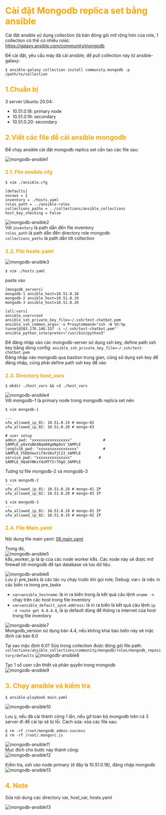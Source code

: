 <h1 style="color:orange">Cài đặt Mongodb replica set bằng ansible</h1>

Cài đặt ansible sử dụng collection (là bản đóng gói mở rộng hơn của role, 1 collection có thể có nhiều role): https://galaxy.ansible.com/community/mongodb

Để cài đặt, yêu cầu máy đã cài ansible, để pull collection này từ ansible-galaxy:

    $ ansible-galaxy collection install community.mongodb -p /path/to/collection
<h2 style="color:orange">1.Chuẩn bị</h2>
3 server Ubuntu 20.04:

- 10.51.0.18: primary node
- 10.51.0.19: secondary
- 10.51.0.20: secondary
<h2 style="color:orange">2.Viết các file để cài ansible mongodb</h2>
Để chạy ansible cài đặt mongodb replica set cần tạo các file sau:

![mongodb-ansible1](../img/mongodb-ansible1.png)<br>

<h3 style="color:orange">2.1. File ansible.cfg</h3>

    $ vim ./ansible.cfg

    [defaults]
    nocows = 1
    inventory = ./hosts.yaml
    roles_path = ../ansible-roles
    collections_paths = ../collections/ansible_collections
    host_key_checking = False
![mongodb-ansible2](../img/mongodb-ansible2.png)<br>
Với `inventory` là path dẫn đến file inventory<br>
`roles_path` là path dẫn đến directory role mongodb<br>
`collections_paths` là path dẫn tới collection<br>
<h3 style="color:orange">2.2. File hosts.yaml</h3>

![mongodb-ansible3](../img/mongodb-ansible3.png)<br>

    $ vim ./hosts.yaml
paste vào

    [mongodb_servers]
    mongodb-1 ansible_host=10.51.0.18
    mongodb-2 ansible_host=10.51.0.19
    mongodb-3 ansible_host=10.51.0.20

    [all:vars]
    ansible_user=root
    ansible_ssh_private_key_file=~/.ssh/test-chatbot.pem
    ansible_ssh_common_args='-o ProxyCommand="ssh -W %h:%p tunnel@103.176.146.157 -i ~/.ssh/test-chatbot.pem"'
    ansible_python_interpreter="/usr/bin/python3"
Để đăng nhập vào các mongodb-server sử dụng ssh key, define path ssh key bằng dòng config: `ansible_ssh_private_key_file=~/.ssh/test-chatbot.pem`<br>
Đăng nhập vào mongodb qua bastion trung gian, cũng sử dụng ssh key để đăng nhập, cũng phải define path ssh key để vào
<h3 style="color:orange">2.3. Directory host_vars</h3>

    $ mkdir ./host_vars && cd ./host_vars
![mongodb-ansible4](../img/mongodb-ansible4.png)<br>
Với mongodb-1 là primary node trong mongodb replica set nên 

    $ vim mongodb-1

    ---
    ufw_allowed_ip_01: 10.51.0.19 # mongo-02
    ufw_allowed_ip_02: 10.51.0.20 # mongo-03

    # user setup
    admin_pwd: "xxxxxxxxxxxxxxxxx"              # SAMPLE_p0xVaB64Bqm08gmNp0xV_SAMPLE
    longtv16_pwd: "xxxxxxxxxxxxxxxxx"           # SAMPLE_FkDbXeutif9vSKuTjC23_SAMPLE
    service_pwd: "xxxxxxxxxxxxxxx"            # SAMPLE_HQabYNKxY4sMTfIr7OgO_SAMPLE
Tương tự file mongodb-2 và mongodb-3

    $ vim mongodb-2
    ---
    ufw_allowed_ip_01: 10.51.0.18 # mongo-01 IP
    ufw_allowed_ip_02: 10.51.0.20 # mongo-03 IP

    $ vim mongodb-3
    ---
    ufw_allowed_ip_01: 10.51.0.18 # mongo-01 IP
    ufw_allowed_ip_02: 10.51.0.19 # mongo-02 IP
<h3 style="color:orange">2.4. File Main.yaml</h3>

Nội dung file main yaml: [06.main.yaml](./06.main.yaml)<br>

Trong đó, <br>
![mongodb-ansible5](../img/mongodb-ansible5.png)<br>
k8s_worker_ip là ip của các node worker k8s. Các node này sẽ được mở firewall tới mongodb để tạo database và lưu dữ liệu.

![mongodb-ansible6](../img/mongodb-ansible6.png)<br>
Lưu ý: pre_tasks là các tác vụ chạy trước khi gọi role; Debug: var= là việc in các biến ra trong pre_tasks
- `var=ansible_hostname`: là in ra biến trong là kết quả câu lệnh `uname -n` chạy trên các host trong file inventory
- `var=ansible_default_ipv4.address`: là in ra biến là kết quả câu lệnh `ip -4 route get 8.8.8.8`, là ip default dùng để thông ra internet của host trong file inventory

![mongodb-ansible7](../img/mongodb-ansible7.png)<br>
Mongodb_version sử dụng bản 4.4, nếu không khai báo biến này sẽ mặc định cài bản 6.0

Tại sao mặc định 6.0? Sửa trong collection được đóng gói file path: `collections/ansible_collections/community/mongodb/roles/mongodb_repository/defaults` 
![mongodb-ansible8](../img/mongodb-ansible8.png)<br>

Tạo 1 số user cần thiết và phân quyền trong mongodb<br>
![mongodb-ansible9](../img/mongodb-ansible9.png)<br>
<h2 style="color:orange">3. Chạy ansible và kiểm tra</h2>

    $ ansible-playbook main.yaml
![mongodb-ansible10](../img/mongodb-ansible10.png)<br>

Lưu ý, nếu đã cài thành công 1 lần, nếu gỡ toàn bộ mongodb trên cả 3 server đi để cài lại sẽ bị lỗi. Cách sửa: xóa các file sau:

    $ rm -rf /root/mongodb_admin.success
    $ rm -rf /root/.mongorc.js
![mongodb-ansible11](../img/mongodb-ansible11.png)<br>
Mục đích cho bước này thành công:<br> 
![mongodb-ansible12](../img/mongodb-ansible12.png)<br>

Kiểm tra, ssh vào node primary (ở đây là 10.51.0.18), đăng nhập mongodb<rb>
![mongodb-ansible13](../img/mongodb-ansible13.png)<br>

<h2 style="color:orange">4. Note</h2>
Sửa nội dung các directory var, host_var, hosts.yaml

![mongodb-ansible13](../img/mongodb-ansible14.png)<br>